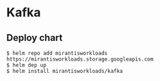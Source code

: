 # Kafka

## Deploy chart
```console
$ helm repo add mirantisworkloads https://mirantisworkloads.storage.googleapis.com
$ helm dep up
$ helm install mirantisworkloads/kafka
```
